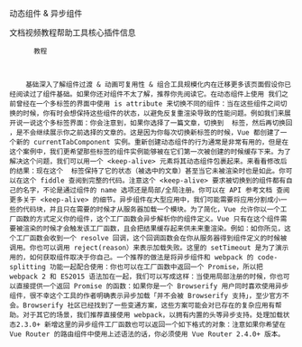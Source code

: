 动态组件 & 异步组件

文档视频教程帮助工具核心插件信息
          
          教程
          
            
          
        基础深入了解组件过渡 & 动画可复用性 & 组合工具规模化内在迁移更多该页面假设你已经阅读过了组件基础。如果你还对组件不太了解，推荐你先阅读它。在动态组件上使用 我们之前曾经在一个多标签的界面中使用 is attribute 来切换不同的组件：当在这些组件之间切换的时候，你有时会想保持这些组件的状态，以避免反复重渲染导致的性能问题。例如我们来展开说一说这个多标签界面：你会注意到，如果你选择了一篇文章，切换到  标签，然后再切换回 ，是不会继续展示你之前选择的文章的。这是因为你每次切换新标签的时候，Vue 都创建了一个新的 currentTabComponent 实例。重新创建动态组件的行为通常是非常有用的，但是在这个案例中，我们更希望那些标签的组件实例能够被在它们第一次被创建的时候缓存下来。为了解决这个问题，我们可以用一个 <keep-alive> 元素将其动态组件包裹起来。来看看修改后的结果：现在这个  标签保持了它的状态（被选中的文章）甚至当它未被渲染时也是如此。你可以在这个 fiddle 查阅到完整的代码。注意这个 <keep-alive> 要求被切换到的组件都有自己的名字，不论是通过组件的 name 选项还是局部/全局注册。你可以在 API 参考文档 查阅更多关于 <keep-alive> 的细节。异步组件在大型应用中，我们可能需要将应用分割成小一些的代码块，并且只在需要的时候才从服务器加载一个模块。为了简化，Vue 允许你以一个工厂函数的方式定义你的组件，这个工厂函数会异步解析你的组件定义。Vue 只有在这个组件需要被渲染的时候才会触发该工厂函数，且会把结果缓存起来供未来重渲染。例如：如你所见，这个工厂函数会收到一个 resolve 回调，这个回调函数会在你从服务器得到组件定义的时候被调用。你也可以调用 reject(reason）来表示加载失败。这里的 setTimeout 是为了演示用的，如何获取组件取决于你自己。一个推荐的做法是将异步组件和 webpack 的 code-splitting 功能一起配合使用：你也可以在工厂函数中返回一个 Promise，所以把 webpack 2 和 ES2015 语法加在一起，我们可以写成这样：当使用局部注册的时候，你也可以直接提供一个返回 Promise 的函数：如果你是一个 Browserify 用户同时喜欢使用异步组件，很不幸这个工具的作者明确表示异步加载「并不会被 Browserify 支持」，至少官方不会。Browserify 社区已经找到了一些变通方案，这些方案可能会对已存在的复杂应用有帮助。对于其它的场景，我们推荐直接使用 webpack，以拥有内置的头等异步支持。处理加载状态2.3.0+ 新增这里的异步组件工厂函数也可以返回一个如下格式的对象：注意如果你希望在 Vue Router 的路由组件中使用上述语法的话，你必须使用 Vue Router 2.4.0+ 版本。